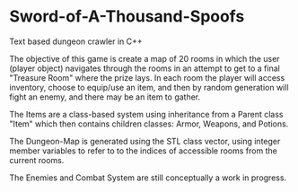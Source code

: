 Sword-of-A-Thousand-Spoofs
==========================

Text based dungeon crawler in C++

The objective of this game is create a map of 20 rooms in which the user (player object) navigates through the rooms
in an attempt to get to a final "Treasure Room" where the prize lays. In each room the player will access inventory,
choose to equip/use an item, and then by random generation will fight an enemy, and there may be an item to gather.

The Items are a class-based system using inheritance from a Parent class "Item" which then contains children classes:
Armor, Weapons, and Potions.

The Dungeon-Map is generated using the STL class vector, using integer member variables to refer to to the indices of
accessible rooms from the current rooms. 

The Enemies and Combat System are still conceptually a work in progress.


